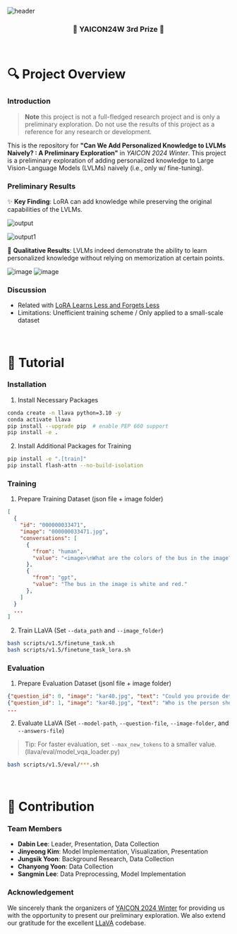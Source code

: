 ![header](https://capsule-render.vercel.app/api?type=waving&color=0:7b4397,100:004e92&height=250&section=header&text=YAICON24W-Multimodal&desc=Team%20for%20Growing%20MLLMs&fontAlign=38&fontAlignY=40&fontSize=50&fontColor=f7f5f5&descSize=25&descAlign=21)

<h3 align="center">🥉 YAICON24W 3rd Prize 🥉</h3>

<br>

# 🔍 Project Overview

### Introduction

> **Note** this project is not a full-fledged research project and is only a preliminary exploration. Do not use the results of this project as a reference for any research or development.

This is the repository for **"Can We Add Personalized Knowledge to LVLMs Naively? : A Preliminary Exploration"** in *YAICON 2024 Winter*. This project is a preliminary exploration of adding personalized knowledge to Large Vision-Language Models (LVLMs) naively (i.e., only w/ fine-tuning).

### Preliminary Results

✨ **Key Finding**: LoRA can add knowledge while preserving the original capabilities of the LVLMs.

![output](https://github.com/user-attachments/assets/9b64fadf-c495-4038-8588-610c0e6123da)

![output1](https://github.com/user-attachments/assets/40153389-2f66-4f57-99cb-30226e74ba1e)

📌 **Qualitative Results**: LVLMs indeed demonstrate the ability to learn personalized knowledge without relying on memorization at certain points.

![image](https://github.com/user-attachments/assets/fc797f27-5c84-443e-abc9-685175d273b6)
![image](https://github.com/user-attachments/assets/d30a9017-20e3-4003-b734-91f0d8c3580b)

### Discussion

* Related with [LoRA Learns Less and Forgets Less](https://arxiv.org/abs/2405.09673)
* Limitations: Unefficient training scheme / Only applied to a small-scale dataset

<br>

# 🧪 Tutorial

### Installation

1. Install Necessary Packages

```bash
conda create -n llava python=3.10 -y
conda activate llava
pip install --upgrade pip  # enable PEP 660 support
pip install -e .
```

2. Install Additional Packages for Training

```bash
pip install -e ".[train]"
pip install flash-attn --no-build-isolation
```

### Training

1. Prepare Training Dataset (json file + image folder)

```json
[
  {
    "id": "000000033471",
    "image": "000000033471.jpg",
    "conversations": [
      {
        "from": "human",
        "value": "<image>\nWhat are the colors of the bus in the image?"
      },
      {
        "from": "gpt",
        "value": "The bus in the image is white and red."
      },
    ]
  }
  ...
]
```

2. Train LLaVA (Set `--data_path` and `--image_folder`)

```bash
bash scripts/v1.5/finetune_task.sh
bash scripts/v1.5/finetune_task_lora.sh
```

### Evaluation

1. Prepare Evaluation Dataset (jsonl file + image folder)

```json
{"question_id": 0, "image": "kar40.jpg", "text": "Could you provide details about the person in this picture?", "category": "default"}
{"question_id": 1, "image": "kar40.jpg", "text": "Who is the person shown in this image?", "category": "default"}
...
```

2. Evaluate LLaVA (Set `--model-path`, `--question-file`, `--image-folder`, and `--answers-file`)

> Tip: For faster evaluation, set `--max_new_tokens` to a smaller value. (llava/eval/model_vqa_loader.py)

```bash
bash scripts/v1.5/eval/***.sh
```

<br>

# 🐣 Contribution

### Team Members

* **Dabin Lee**: Leader, Presentation, Data Collection
* **Jinyeong Kim**: Model Implementation, Visualization, Presentation
* **Jungsik Yoon**: Background Research, Data Collection
* **Chanyong Yoon**: Data Collection
* **Sangmin Lee**: Data Preprocessing, Model Implementation

### Acknowledgement

We sincerely thank the organizers of [YAICON 2024 Winter](https://github.com/yonsei-YAI) for providing us with the opportunity to present our preliminary exploration. We also extend our gratitude for the excellent [LLaVA](https://github.com/haotian-liu/LLaVA) codebase.